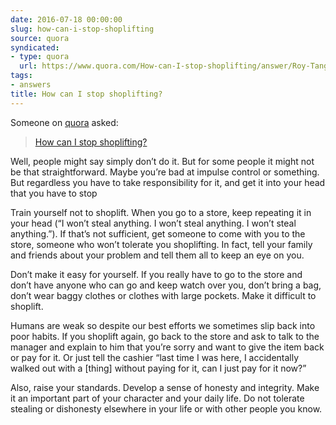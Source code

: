 ```yaml
---
date: 2016-07-18 00:00:00
slug: how-can-i-stop-shoplifting
source: quora
syndicated:
- type: quora
  url: https://www.quora.com/How-can-I-stop-shoplifting/answer/Roy-Tang
tags:
- answers
title: How can I stop shoplifting?
---
```


Someone on [quora](https://quora.com) asked:

> [How can I stop shoplifting?](https://www.quora.com/How-can-I-stop-shoplifting/answer/Roy-Tang)


Well, people might say simply don’t do it. But for some people it might not be that straightforward. Maybe you’re bad at impulse control or something. But regardless you have to take responsibility for it, and get it into your head that you have to stop

Train yourself not to shoplift. When you go to a store, keep repeating it in your head (“I won’t steal anything. I won’t steal anything. I won’t steal anything.”). If that’s not sufficient, get someone to come with you to the store, someone who won’t tolerate you shoplifting. In fact, tell your family and friends about your problem and tell them all to keep an eye on you.

Don’t make it easy for yourself. If you really have to go to the store and don’t have anyone who can go and keep watch over you, don’t bring a bag, don’t wear baggy clothes or clothes with large pockets. Make it difficult to shoplift.

Humans are weak so despite our best efforts we sometimes slip back into poor habits. If you shoplift again, go back to the store and ask to talk to the manager and explain to him that you’re sorry and want to give the item back or pay for it. Or just tell the cashier “last time I was here, I accidentally walked out with a [thing] without paying for it, can I just pay for it now?”

Also, raise your standards. Develop a sense of honesty and integrity. Make it an important part of your character and your daily life. Do not tolerate stealing or dishonesty elsewhere in your life or with other people you know.